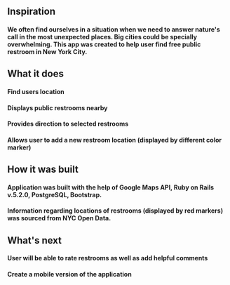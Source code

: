 ## Inspiration
#### We often find ourselves in a situation when we need to answer nature's call in the most unexpected places. Big cities could be specially overwhelming. This app was created to help user find free public restroom in New York City.

## What it does
#### Find users location
#### Displays public restrooms nearby
#### Provides direction to selected restrooms
#### Allows user to add a new restroom location (displayed by different color marker)

## How it was built
#### Application was built with the help of Google Maps API, Ruby on Rails v.5.2.0, PostgreSQL, Bootstrap.
#### Information regarding locations of restrooms (displayed by red markers) was sourced from NYC Open Data.

## What's next
#### User will be able to rate restrooms as well as add helpful comments
#### Create a mobile version of the application
